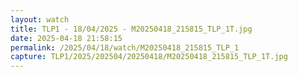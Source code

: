```yaml
---
layout: watch
title: TLP1 - 18/04/2025 - M20250418_215815_TLP_1T.jpg
date: 2025-04-18 21:58:15
permalink: /2025/04/18/watch/M20250418_215815_TLP_1
capture: TLP1/2025/202504/20250418/M20250418_215815_TLP_1T.jpg
---
```

